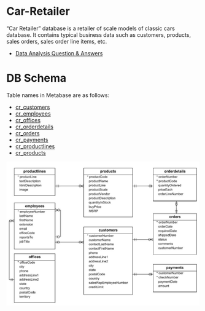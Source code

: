 # Car-Retailer
“Car Retailer” database is a retailer of scale models of classic cars database. It contains typical business data such as customers, products, sales orders, sales order line items, etc.
* [Data Analysis Question & Answers](https://github.com/KopiteArnab/Car-Retailer/blob/main/questions_and_answers.md)

# DB Schema
Table names in Metabase are as follows:

- [cr_customers](https://github.com/KopiteArnab/Car-Retailer/blob/232f141984ae8b755168f1594b60f722489f0d0b/cr_customers.csv)
- [cr_employees](https://github.com/KopiteArnab/Car-Retailer/blob/232f141984ae8b755168f1594b60f722489f0d0b/cr_employees.csv)
- [cr_offices](https://github.com/KopiteArnab/Car-Retailer/blob/232f141984ae8b755168f1594b60f722489f0d0b/cr_offices.csv)
- [cr_orderdetails](https://github.com/KopiteArnab/Car-Retailer/blob/232f141984ae8b755168f1594b60f722489f0d0b/cr_orderdetails.csv)
- [cr_orders](https://github.com/KopiteArnab/Car-Retailer/blob/232f141984ae8b755168f1594b60f722489f0d0b/cr_orders.csv)
- [cr_payments](https://github.com/KopiteArnab/Car-Retailer/blob/232f141984ae8b755168f1594b60f722489f0d0b/cr_payments.csv)
- [cr_productlines](https://github.com/KopiteArnab/Car-Retailer/blob/232f141984ae8b755168f1594b60f722489f0d0b/cr_productlines.csv)
- [cr_products](https://github.com/KopiteArnab/Car-Retailer/blob/232f141984ae8b755168f1594b60f722489f0d0b/cr_products.csv)

![alt text](https://github.com/KopiteArnab/Car-Retailer/blob/f62671910e935859080cb400df07059a3c72601e/ERD.jpg)
